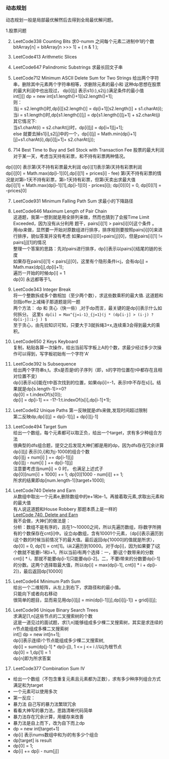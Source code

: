 ### 动态规划
动态规划一般是局部最优解然后去得到全局最优解问题。

1.股票问题

2. LeetCode338 Counting Bits   求0-numm 之间每个元素二进制中1的个数    
bitArray[n] = bitArray[n >>> 1] + ( n & 1 );   

3. LeetCode413  Arithmetic Slices  

4. LeetCode647 Palindromic Substrings  求最长回文子串   

5. LeetCode712 Minimum ASCII Delete Sum for Two Strings 给出两个字符串，删除其中元素两个字符串相等，求删除元素的最小和
这种dp思想在股票的最大利润中也出现过，  dp[i][j] 表示s1(i:),s2(j:)满足条件的最小值    
int[][] dp = new int[s1.length()+1][s2.length()+1];    
则：  
当j = s2.length()时,dp[i][s2.length()] = dp[i+1][s2.length()] + s1.charAt(i);     
当i = s1.length()时,dp[s1.length()][j] = dp[s1.length()][j+1] + s2.charAt(j)    
其它情况下:    
当s1.charAt(i) = s2.charAt(j)时，dp[i][j] = dp[i+1][j+1];     
else 就要去掉s1[i],s2[j]中的一个，dp[i][j] = Math.min(dp[i+1][j]+s1.charAt(i),dp[i][j+1]+ s2.charAt(j));
  
6. 714 Best Time to Buy and Sell Stock with Transaction Fee 股票的最大利润     
对于某一天，考虑当天持有彩票，和不持有彩票两种情况。    
   
dp[i][0] 表示第i天不持有彩票最大利润     dp[i][1]表示第i天持有彩票利润    
dp[i][0] = Math.max(dp[i-1][0],dp[i][1] + prices[i] - fee) 第i天不持有彩票的情况是对第i-1天不持有彩票，第i-1天持有彩票，但第i天卖出求最大值      
dp[i][1] = Math.max(dp[i-1][1],dp[i-1][0] - prices[i]);
dp[0][0] = 0, dp[0][1] = -prices[0]  
  

7. LeetCode931 Minimum Falling Path Sum 求最小的下降路径    

8. LeetCode646  Maximum Length of Pair Chain   
这道题，我第一想到就是用全排列来做，然而也猜到了会报Time Limit Exceeded，因为没有从分利用 
题干，pairs[i][1] > pairs[i][0]这个条件 。     
用dp来做，显然要一开始对原数组进行排序，排序规则要按照pairs[i][0]来进行排序，貌似答案并没有考虑
如果pairs[i][0]=pairs[j][0]，但是pairs[i][1] != pairs[j][1]的情况    
整理一个答案的思路：先对pairs进行排序，dp[i]表示以pairs[i]结尾的链的长度    
如果存在pairs[i][1] < pairs[j][0]，这里有个隐形条件i<j，会有dp[j] = Math.max(dp[j],dp[i]+1);    
遍历一开始的时候dp[i] = 1    
dp[0] 永远都等于1。     

9. LeetCode343 Integer Break   
将一个整数拆成多个数相加（至少两个数），求这些数乘积的最大值.
这道题和剑指offer上减绳子那道题是同一题    
两个方法： dp 和 贪心（快一些）,对于dp而言，最关键的是dp[i]表示什么如何拆分。
这里`$ dp[i] = Max^{j=i-1}_{j=1}(j * (dp[i-j] > (i-j) ?dp[i-j]:i-j ) $`     
至于贪心，由先验知识可知，只要大于3就拆绳3+x,连续乘3会得到最大的乘积。


10. LeetCode650 2 Keys Keyboard   
复制，粘贴各算一次操作，给出当前写字板上A的个数，求最少经过多少次操作可以得到，写字板初始有一个字符'A'     


11. LeetCode392 Is Subsequence    
给出两个字符串s,t。求s是否是t的子序列（即，s的字符位置在t中都存在且相对位置不变）     
dp[i]表示s[i]能在t中首次找到的位置，如果dp[i]=-1，表示t中不存在s[i]。结果就是dp[s.length-1]>=0?       
dp[0] = t.indexOf(s[0]);     
dp[i] = dp[i-1] == -1?-1:t.indexOf(s[i],dp[i-1]+1);       

12. LeetCode62 Unique Paths
第一反映就是dfs来做,发现时间超过限制        
第二反映dp,dp[i][j] = dp[i-1][j] + dp[i][j-1]     

13. LeetCode494 Target Sum     
给出一个数组，每个元素都可以取正负，给出一个target，求有多少种组合方法     
很典型的dfs组合题，提交之后发现大神们都是用的dp，因为dfs存在冗余计算        
dp[i][j] 表示[0,i]和为j-1000的组合个数     
dp[i][j + num[i] ] += dp[i-1][j]    
dp[i][j - num[i] ] += dp[i-1][j]    
注意要考虑当num[i] = 0 时， 也满足上述式子    
dp[0][num[i] + 1000] += 1;
dp[0][1000 - num[i]] += 1;    
所求的结果即dp[num.length-1][target+1000]; 

14. LeetCode740  Delete and Earn       
从数组中取出一个元素e,删除数组中的e+1和e-1。再接着取元素,求取出元素和的最大值        
有人说这道题和House Robbery 那题本质上是一样的            
[LeetCode 740. Delete and Earn](https://www.liuchuo.net/archives/4548)       
我不会做，大神们的做法是：      
分析：数组不是有序的，且在1～10000之间，所以先遍历数组，将i数字所拥有的个数保存在cnt[i]中。设立dp数组，含有10001个元素，（dp[i]表示遍历到i这个数的时候当前情况下的最大值。最后返回dp[10000]的值就是所求），dp[0] = 0, dp[1] = cnt[1]。i从2遍历到10000。对于dp[i]，因为如果要了i这个数就不能要i-1和i+1，所以当前i有两个选择：一，要i这个数带来的分数cnt[i] * i，那就不能要dp[i-1]只能要dp[i-2]。二，不要i带来的分数要dp[i-1]的分数。这两个选择取最大值，所以dp[i] = max(dp[i-1], cnt[i] * i + dp[i-2])，最后返回dp[10000]     

15. LeetCode64 Minimum Path Sum      
 给出一个二维矩阵，从左上到右下，求路径和的最小值。     
 只能向下或者向右移动      
 很简单的题目，显而易见用dp[i][j] = min(dp[i-1][j],dp[i][j-1]) + grid[i][j];
 
16. LeetCode96  Unique Binary Search Trees   
求满足[1,n]这些节点的二叉搜索树的个数         
 这是一道见过的面试题，求[1,n]能够组成多少棵二叉搜索树，其实是求连续的n节点能组成多棵二叉搜索树      
 int[] dp = new int[n+1];      
 dp[i]表示连续i个节点能组成多少棵二叉搜索树,     
 dp[i] = sum(dp[j-1] * dp[i-j]), 1 <= j <= i //以j为根节点      
 dp[0] = 1,dp[1] = 1     
 dp[n]即为所求答案


17. LeetCode377 Combination Sum IV       
 * 给出一个数组（不包含重复元素且元素都为正数），求有多少种序列组合方式满足和为target      
 * 一个元素可以使用多次      
 * 第一反应：     
 * 暴力法    自己写的暴力法繁琐冗余     
 * 看看大神写的暴力法，思路清晰代码简单      
 * 暴力法存在冗余计算，用缓存来改善     
 * 暴力法是自上而下，改为自下而上dp     
 * dp = new int[target+1]    
 * dp[i] 表示nums数组中和为i的有多少个组合    
 * dp[target] is result     
 * dp[0] = 1;     
 * dp[i] += dp[i - num[j]]   


